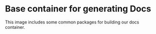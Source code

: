 # Base container for generating Docs

This image includes some common packages for building our docs container.
